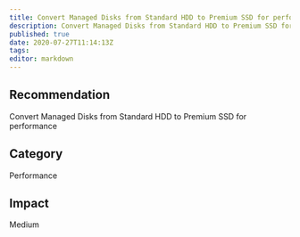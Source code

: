 ```yaml
---
title: Convert Managed Disks from Standard HDD to Premium SSD for performance
description: Convert Managed Disks from Standard HDD to Premium SSD for performance
published: true
date: 2020-07-27T11:14:13Z
tags:
editor: markdown
---
```


## Recommendation
Convert Managed Disks from Standard HDD to Premium SSD for performance

## Category
Performance

## Impact
Medium

